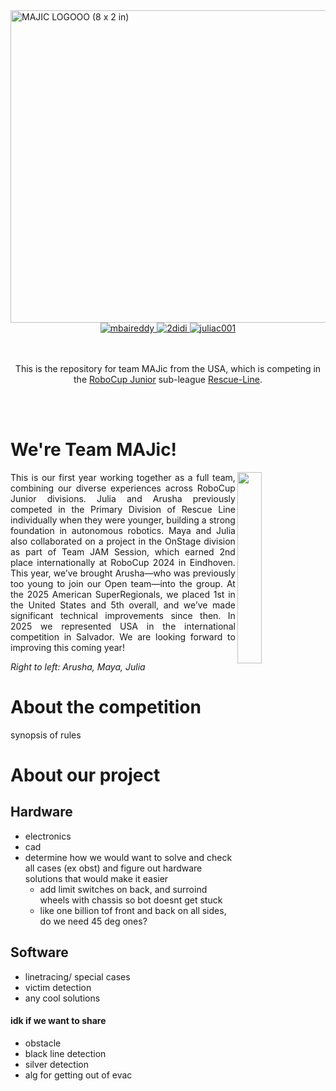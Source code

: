 <img width="2000" height="500" alt="MAJIC LOGOOO (8 x 2 in)" src="https://github.com/user-attachments/assets/336d7dc8-3cae-4989-8771-7af5964981b2" />

 <div align="center">
  <a href="https://github.com/mbaireddy">
    <img src="https://img.shields.io/badge/Contributor-mbaireddy-pink" alt="mbaireddy">
  </a>
  
  <a href="https://github.com/2didi">
    <img src="https://img.shields.io/badge/Contributor-2didi-pink" alt="2didi">
  </a>
  
  <a href="https://github.com/juliac-001">
    <img src="https://img.shields.io/badge/Contributor-juliac001-pink" alt="juliac001">
  </a>
</div>

<br/>
<br/>

<p align="center">
  This is the repository for team MAJic from the USA, which is competing in
the <a href="https://junior.robocup.org/">RoboCup Junior</a> sub-league <a href="https://junior.robocup.org/rcj-rescue-line/">Rescue-Line</a>.
</p>

<br/>
<br/>

# We're Team MAJic!
<img src="https://github.com/user-attachments/assets/d63fd8ba-8f66-4c75-b8b0-71e7653e2b19" align="right" style="width:28%;"/>

<p align="justify">This is our first year working together as a full team, combining our diverse experiences across RoboCup Junior divisions. Julia and Arusha previously competed in the Primary Division of Rescue Line individually when they were younger, building a strong foundation in autonomous robotics. Maya and Julia also collaborated on a project in the OnStage division as part of Team JAM Session, which earned 2nd place internationally at RoboCup 2024 in Eindhoven. This year, we’ve brought Arusha—who was previously too young to join our Open team—into the group. At the 2025 American SuperRegionals, we placed 1st in the United States and 5th overall, and we’ve made significant technical improvements since then. In 2025 we represented USA in the international competition in Salvador. We are looking forward to improving this coming year! </p>

_Right to left: Arusha, Maya, Julia_

# About the competition
synopsis of rules



# About our project

## Hardware
- electronics
- cad
- determine how we would want to solve and check all cases (ex obst) and figure out hardware solutions that would make it easier
  - add limit switches on back, and surroind wheels with chassis so bot doesnt get stuck
  - like one billion tof front and back on all sides, do we need 45 deg ones?


## Software
- linetracing/ special cases
- victim detection
- any cool solutions

#### idk if we want to share
- obstacle
- black line detection
- silver detection
- alg for getting out of evac




